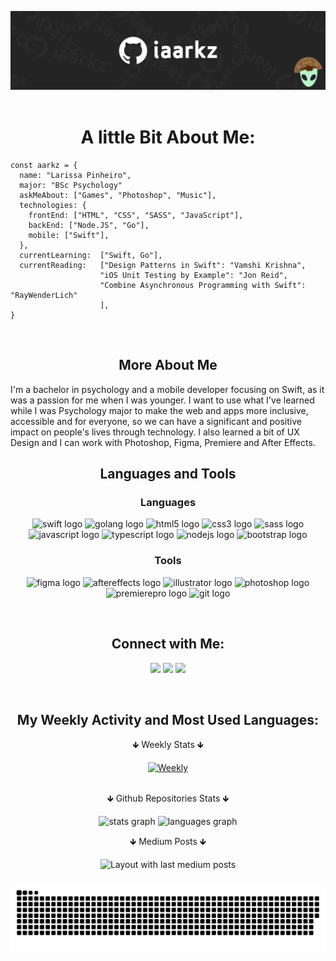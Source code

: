 <div align="center">

![Header](github-header.jpg)
&nbsp;

# A little Bit About Me:

<div align="left">

```
const aarkz = {
  name: "Larissa Pinheiro",
  major: "BSc Psychology"
  askMeAbout: ["Games", "Photoshop", "Music"],
  technologies: {
    frontEnd: ["HTML", "CSS", "SASS", "JavaScript"],
    backEnd: ["Node.JS", "Go"],
    mobile: ["Swift"],
  },
  currentLearning:  ["Swift, Go"],
  currentReading:   ["Design Patterns in Swift": "Vamshi Krishna",
                    "iOS Unit Testing by Example": "Jon Reid",
                    "Combine Asynchronous Programming with Swift": "RayWenderLich"
                    ],
}
```
&nbsp;

</div>

## More About Me
<p align="left">I'm a bachelor in psychology and a mobile developer focusing on Swift, as it was a passion for me when I was younger. I want to use what I've learned while I was Psychology major to make the web and apps more inclusive, accessible and for everyone, so we can have a significant and positive impact on people's lives through technology. I also learned a bit of UX Design and I can work with Photoshop, Figma, Premiere and After Effects.</p>


## Languages and Tools

### Languages

<div align="center">
  <img src="https://cdn.jsdelivr.net/gh/devicons/devicon/icons/swift/swift-original.svg" height="26" width="42" alt="swift logo" />
  <img src="https://cdn.jsdelivr.net/gh/devicons/devicon/icons/go/go-original-wordmark.svg" height="26" width="42" alt="golang logo" />
  <img src="https://cdn.jsdelivr.net/gh/devicons/devicon/icons/html5/html5-original.svg" height="26" width="42" alt="html5 logo" />
  <img src="https://cdn.jsdelivr.net/gh/devicons/devicon/icons/css3/css3-original.svg" height="26" width="42" alt="css3 logo" />
  <img src="https://cdn.jsdelivr.net/gh/devicons/devicon/icons/sass/sass-original.svg" height="26" width="42" alt="sass logo" />
  <img src="https://cdn.jsdelivr.net/gh/devicons/devicon/icons/javascript/javascript-original.svg" height="26" width="42" alt="javascript logo" />
  <img src="https://cdn.jsdelivr.net/gh/devicons/devicon/icons/typescript/typescript-original.svg" height="26" width="42" alt="typescript logo" />
  <img src="https://cdn.jsdelivr.net/gh/devicons/devicon/icons/nodejs/nodejs-original.svg" height="26" width="42" alt="nodejs logo" />
  <img src="https://cdn.jsdelivr.net/gh/devicons/devicon/icons/bootstrap/bootstrap-original.svg" height="26" width="42" alt="bootstrap logo" />
  </div>
  
### Tools

<div align="center">
<img src="https://cdn.jsdelivr.net/gh/devicons/devicon/icons/figma/figma-original.svg" height="26" width="42" alt="figma logo" />
  <img src="https://cdn.jsdelivr.net/gh/devicons/devicon/icons/aftereffects/aftereffects-original.svg" height="26" width="42" alt="aftereffects logo" />
  <img src="https://cdn.jsdelivr.net/gh/devicons/devicon/icons/illustrator/illustrator-plain.svg" height="26" width="42" alt="illustrator logo" />
  <img src="https://cdn.jsdelivr.net/gh/devicons/devicon/icons/photoshop/photoshop-plain.svg" height="26" width="42" alt="photoshop logo" />
  <img src="https://cdn.jsdelivr.net/gh/devicons/devicon/icons/premierepro/premierepro-original.svg" height="26" width="42" alt="premierepro logo" />
  <img src="https://cdn.jsdelivr.net/gh/devicons/devicon/icons/git/git-original.svg" height="26" width="42" alt="git logo" />
</div>

</p>

</details>

&nbsp;

## Connect with Me:

<a href="https://www.linkedin.com/in/larissavspinheiro/" target="_blank"><img src="https://img.shields.io/badge/-larissavspinheiro-blue?style=flat-square&logo=Linkedin&logoColor=white"></a>
<a href="https://twitter.com/_aarkz" target="_blank"><img src="https://img.shields.io/badge/-@_aarkz-1ca0f1?style=flat-square&labelColor=1ca0f1&logo=twitter&logoColor=white"></a>
<a href="https://instagram.com/aarkz"><img src="https://img.shields.io/badge/-@aarkz-D7008A?style=flat-square&labelColor=D7008A&logo=Instagram&logoColor=white" target="_blank"></a>

&nbsp;

## My Weekly Activity and Most Used Languages:

<p>&#129147; Weekly Stats &#129147;</p><a href="https://github.com/anuraghazra/github-readme-stats#wakatime-week-stats"> <img src="https://github-readme-stats-taupe-two.vercel.app/api/wakatime?username=aarkz&hide_title=true&hide_border=true&langs_count=5&bg_color=00000000&text_color=FAF9F6" alt="Weekly"></a> <br><br>
 <p>&#129147; Github Repositories Stats &#129147;</p> 

</div>

<div align="center">
  <img src="https://github-readme-stats.vercel.app/api?hide_title=false&hide_rank=false&show_icons=true&include_all_commits=true&count_private=true&disable_animations=false&theme=compact&hide_title=true&hide_border=true&langs_count=5&bg_color=00000000&text_color=FAF9F6&username=iaarkz" height="150" alt="stats graph"  />
  <img src="https://github-readme-stats.vercel.app/api/top-langs?locale=en&hide_title=false&layout=compact&hide_title=true&hide_border=true&langs_count=5&bg_color=00000000&text_color=FAF9F6&username=iaarkz" height="150" alt="languages graph"  />
</div>

<p align="center">&#129147; Medium Posts &#129147;</p> 

<div align="center">
  <img src="https://github-read-medium-git-main.pahlevikun.vercel.app/latest?limit=4&username=aarkz&theme=dark" alt="Layout with last medium posts"  />
</div>


###
<div align="center" >
<img src="https://github.com/iaarkz/iaarkz/blob/main/snake.svg" />
</div>
